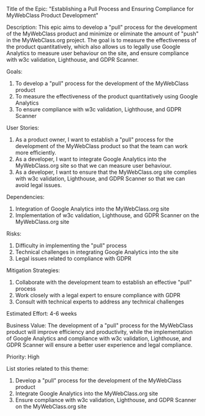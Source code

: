 Title of the Epic: "Establishing a Pull Process and Ensuring Compliance for MyWebClass Product Development"

Description: This epic aims to develop a "pull" process for the development of the MyWebClass product and minimize or eliminate the amount of "push" in the MyWebClass.org project. The goal is to measure the effectiveness of the product quantitatively, which also allows us to legally use Google Analytics to measure user behaviour on the site, and ensure compliance with w3c validation, Lighthouse, and GDPR Scanner.

Goals:
1. To develop a "pull" process for the development of the MyWebClass product
2. To measure the effectiveness of the product quantitatively using Google Analytics
3. To ensure compliance with w3c validation, Lighthouse, and GDPR Scanner

User Stories:
1. As a product owner, I want to establish a "pull" process for the development of the MyWebClass product so that the team can work more efficiently.
2. As a developer, I want to integrate Google Analytics into the MyWebClass.org site so that we can measure user behaviour.
3. As a developer, I want to ensure that the MyWebClass.org site complies with w3c validation, Lighthouse, and GDPR Scanner so that we can avoid legal issues.

Dependencies:
1. Integration of Google Analytics into the MyWebClass.org site
2. Implementation of w3c validation, Lighthouse, and GDPR Scanner on the MyWebClass.org site

Risks:
1. Difficulty in implementing the "pull" process
2. Technical challenges in integrating Google Analytics into the site
3. Legal issues related to compliance with GDPR

Mitigation Strategies:
1. Collaborate with the development team to establish an effective "pull" process
2. Work closely with a legal expert to ensure compliance with GDPR
3. Consult with technical experts to address any technical challenges

Estimated Effort: 4-6 weeks

Business Value: The development of a "pull" process for the MyWebClass product will improve efficiency and productivity, while the implementation of Google Analytics and compliance with w3c validation, Lighthouse, and GDPR Scanner will ensure a better user experience and legal compliance.

Priority: High

List stories related to this theme:

1. Develop a "pull" process for the development of the MyWebClass product
2. Integrate Google Analytics into the MyWebClass.org site
3. Ensure compliance with w3c validation, Lighthouse, and GDPR Scanner on the MyWebClass.org site